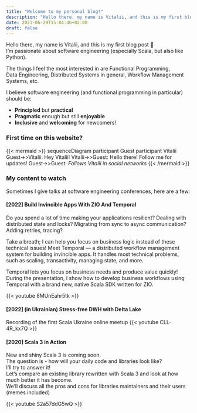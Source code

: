 ```yaml
---
title: "Welcome to my personal blog!"
description: "Hello there, my name is Vitalii, and this is my first blog post 👋"
date: 2023-06-29T15:04:46+02:00
draft: false
---
```


Hello there, my name is Vitalii, and this is my first blog post 👋  
I’m passionate about software engineering (especially Scala, but also like Python).  

The things I feel the most interested in are Functional Programming,  
Data Engineering, Distributed Systems in general, Workflow Management Systems, etc.  
<!--more-->

I believe software engineering (and functional programming in particular) should be:
- **Principled** but **practical**
- **Pragmatic** enough but still **enjoyable**
- **Inclusive** and **welcoming** for newcomers!

### First time on this website?
{{< mermaid >}}
sequenceDiagram
participant Guest
participant Vitalii
Guest->>Vitalii: Hey Vitalii!
Vitalii->>Guest: Hello there! Follow me for updates!
Guest->>Guest: *Follows Vitalii in social networks*
{{< /mermaid >}}

### My content to watch
Sometimes I give talks at software engineering conferences, here are a few:

#### [2022] Build Invincible Apps With ZIO And Temporal

Do you spend a lot of time making your applications resilient? Dealing with distributed state and locks? Migrating from sync to async communication? Adding retries, tracing? 

Take a breath; I can help you focus on business logic instead of these technical issues! Meet Temporal — a distributed workflow management system for building invincible apps. It handles most technical problems, such as scaling, transactivity, managing state, and more. 

Temporal lets you focus on business needs and produce value quickly! During the presentation, I show how to develop business workflows using Temporal with a brand new, native Scala SDK written for ZIO.

{{< youtube 8MUnEahr5tk >}}

#### [2022] (in Ukrainian) Stress-free DWH with Delta Lake
Recording of the first Scala Ukraine online meetup
{{< youtube CLL-4R_kx7Q >}}

#### [2020] Scala 3 in Action
New and shiny Scala 3 is coming soon.  
The question is - how will your daily code and libraries look like?  
I’ll try to answer it!  
Let’s compare an existing library rewritten with Scala 3 and look at how much better it has become.  
We’ll discuss all the pros and cons for libraries maintainers and their users (memes included)  

{{< youtube S2a57ddG5wQ >}}